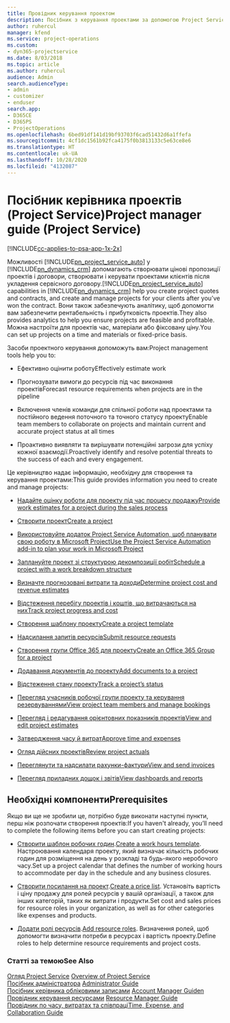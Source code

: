 ```yaml
---
title: Провідник керування проектом
description: Посібник з керування проектами за допомогою Project Service
author: ruhercul
manager: kfend
ms.service: project-operations
ms.custom:
- dyn365-projectservice
ms.date: 8/03/2018
ms.topic: article
ms.author: ruhercul
audience: Admin
search.audienceType:
- admin
- customizer
- enduser
search.app:
- D365CE
- D365PS
- ProjectOperations
ms.openlocfilehash: 6bed91df141d19bf93703f6cad51432d6a1ffefa
ms.sourcegitcommit: 4cf1dc1561b92fca4175f0b3813133c5e63ce8e6
ms.translationtype: HT
ms.contentlocale: uk-UA
ms.lasthandoff: 10/28/2020
ms.locfileid: "4132087"
---
```

# <a name="project-manager-guide-project-service"></a><span data-ttu-id="1f54b-103">Посібник керівника проектів (Project Service)</span><span class="sxs-lookup"><span data-stu-id="1f54b-103">Project manager guide (Project Service)</span></span>

[!INCLUDE[cc-applies-to-psa-app-1x-2x](../includes/cc-applies-to-psa-app-1x-2x.md)]

<span data-ttu-id="1f54b-104">Можливості [!INCLUDE[pn_project_service_auto](../includes/pn-project-service-auto.md)] у [!INCLUDE[pn_dynamics_crm](../includes/pn-dynamics-crm.md)] допомагають створювати цінові пропозиції проектів і договори, створювати і керувати проектами клієнтів після укладення сервісного договору.</span><span class="sxs-lookup"><span data-stu-id="1f54b-104">[!INCLUDE[pn_project_service_auto](../includes/pn-project-service-auto.md)] capabilities in [!INCLUDE[pn_dynamics_crm](../includes/pn-dynamics-crm.md)] help you create project quotes and contracts, and create and manage projects for your clients after you’ve won the contract.</span></span> <span data-ttu-id="1f54b-105">Вони також забезпечують аналітику, щоб допомогти вам забезпечити рентабельність і прибутковість проектів.</span><span class="sxs-lookup"><span data-stu-id="1f54b-105">They also provides analytics to help you ensure projects are feasible and profitable.</span></span> <span data-ttu-id="1f54b-106">Можна настроїти для проектів час, матеріали або фіксовану ціну.</span><span class="sxs-lookup"><span data-stu-id="1f54b-106">You can set up projects on a time and materials or fixed-price basis.</span></span>  
  
 <span data-ttu-id="1f54b-107">Засоби проектного керування допоможуть вам:</span><span class="sxs-lookup"><span data-stu-id="1f54b-107">Project management tools help you to:</span></span>  
  
-   <span data-ttu-id="1f54b-108">Ефективно оцінити роботу</span><span class="sxs-lookup"><span data-stu-id="1f54b-108">Effectively estimate work</span></span>  
  
-   <span data-ttu-id="1f54b-109">Прогнозувати вимоги до ресурсів під час виконання проектів</span><span class="sxs-lookup"><span data-stu-id="1f54b-109">Forecast resource requirements when projects are in the pipeline</span></span>  
  
-   <span data-ttu-id="1f54b-110">Включення членів команди для спільної роботи над проектами та постійного ведення поточного та точного статусу проекту</span><span class="sxs-lookup"><span data-stu-id="1f54b-110">Enable team members to collaborate on projects and maintain current and accurate project status at all times</span></span>  
  
-   <span data-ttu-id="1f54b-111">Проактивно виявляти та вирішувати потенційні загрози для успіху кожної взаємодії.</span><span class="sxs-lookup"><span data-stu-id="1f54b-111">Proactively identify and resolve potential threats to the success of each and every engagement.</span></span>  
  
<span data-ttu-id="1f54b-112">Це керівництво надає інформацію, необхідну для створення та керування проектами:</span><span class="sxs-lookup"><span data-stu-id="1f54b-112">This guide provides information you need to create and manage projects:</span></span>  
  
-   [<span data-ttu-id="1f54b-113">Надайте оцінку роботи для проекту під час процесу продажу</span><span class="sxs-lookup"><span data-stu-id="1f54b-113">Provide work estimates for a project during the sales process</span></span>](../psa/provide-estimates-project-during-sales-process.md)  
  
-   [<span data-ttu-id="1f54b-114">Створити проект</span><span class="sxs-lookup"><span data-stu-id="1f54b-114">Create a project</span></span>](../psa/create-project.md)  
  
-   [<span data-ttu-id="1f54b-115">Використовуйте додаток Project Service Automation, щоб планувати свою роботу в Microsoft Project</span><span class="sxs-lookup"><span data-stu-id="1f54b-115">Use the Project Service Automation add-in to plan your work in Microsoft Project</span></span>](../psa/add-plan-work-microsoft-project.md)  
  
-   [<span data-ttu-id="1f54b-116">Заплануйте проект зі структурою декомпозиції робіт</span><span class="sxs-lookup"><span data-stu-id="1f54b-116">Schedule a project with a work breakdown structure</span></span>](../psa/schedule-project-work-breakdown-structure.md)  
  
-   [<span data-ttu-id="1f54b-117">Визначте прогнозовані витрати та доходи</span><span class="sxs-lookup"><span data-stu-id="1f54b-117">Determine project cost and revenue estimates</span></span>](../psa/determine-project-cost-revenue-estimates.md)  
  
-   [<span data-ttu-id="1f54b-118">Відстеження перебігу проектів і коштів, що витрачаються на них</span><span class="sxs-lookup"><span data-stu-id="1f54b-118">Track project progress and cost</span></span>](../psa/track-project-progress-cost.md)  
  
-   [<span data-ttu-id="1f54b-119">Створення шаблону проекту</span><span class="sxs-lookup"><span data-stu-id="1f54b-119">Create a project template</span></span>](../psa/create-project-template.md)  
  
-   [<span data-ttu-id="1f54b-120">Надсилання запитів ресурсів</span><span class="sxs-lookup"><span data-stu-id="1f54b-120">Submit resource requests</span></span>](../psa/submit-resource-requests.md)  
  
-   [<span data-ttu-id="1f54b-121">Створення групи Office 365 для проекту</span><span class="sxs-lookup"><span data-stu-id="1f54b-121">Create an Office 365 Group for a project</span></span>](../psa/create-office-365-group-project.md)  
  
-   [<span data-ttu-id="1f54b-122">Додавання документів до проекту</span><span class="sxs-lookup"><span data-stu-id="1f54b-122">Add documents to a project</span></span>](../psa/add-documents-project.md)  
  
-   [<span data-ttu-id="1f54b-123">Відстеження стану проекту</span><span class="sxs-lookup"><span data-stu-id="1f54b-123">Track a project’s status</span></span>](../psa/track-project-status.md)  
  
-   [<span data-ttu-id="1f54b-124">Перегляд учасників робочої групи проекту та керування резервуваннями</span><span class="sxs-lookup"><span data-stu-id="1f54b-124">View project team members and manage bookings</span></span>](../psa/view-project-team-members-manage-bookings.md)  
  
-   [<span data-ttu-id="1f54b-125">Перегляд і редагування орієнтовних показників проектів</span><span class="sxs-lookup"><span data-stu-id="1f54b-125">View and edit project estimates</span></span>](../psa/view-edit-project-estimates.md)  
  
-   [<span data-ttu-id="1f54b-126">Затвердження часу й витрат</span><span class="sxs-lookup"><span data-stu-id="1f54b-126">Approve time and expenses</span></span>](../psa/approve-time-expenses.md)  
  
-   [<span data-ttu-id="1f54b-127">Огляд дійсних проектів</span><span class="sxs-lookup"><span data-stu-id="1f54b-127">Review project actuals</span></span>](../psa/review-project-actuals.md)  
  
-   [<span data-ttu-id="1f54b-128">Переглянути та надсилати рахунки-фактури</span><span class="sxs-lookup"><span data-stu-id="1f54b-128">View and send invoices</span></span>](../psa/view-send-invoices.md)  
  
-   [<span data-ttu-id="1f54b-129">Перегляд приладних дощок і звітів</span><span class="sxs-lookup"><span data-stu-id="1f54b-129">View dashboards and reports</span></span>](../psa/view-dashboards-reports.md)  
  
## <a name="prerequisites"></a><span data-ttu-id="1f54b-130">Необхідні компоненти</span><span class="sxs-lookup"><span data-stu-id="1f54b-130">Prerequisites</span></span>  
 <span data-ttu-id="1f54b-131">Якщо ви ще не зробили це, потрібно буде виконати наступні пункти, перш ніж розпочати створення проектів:</span><span class="sxs-lookup"><span data-stu-id="1f54b-131">If you haven't already, you’ll need to complete the following items before you can start creating projects:</span></span>  
  
-   <span data-ttu-id="1f54b-132">[Створити шаблон робочих годин](../psa/create-work-hours-template.md).</span><span class="sxs-lookup"><span data-stu-id="1f54b-132">[Create a work hours template](../psa/create-work-hours-template.md).</span></span> <span data-ttu-id="1f54b-133">Настроювання календаря проекту, який визначає кількість робочих годин для розміщення на день у розкладі та будь-якого неробочого часу.</span><span class="sxs-lookup"><span data-stu-id="1f54b-133">Set up a project calendar that defines the number of working hours to accommodate per day in the schedule and any business closures.</span></span>  
  
-   <span data-ttu-id="1f54b-134">[Створити посилання на проект](../psa/create-price-list.md).</span><span class="sxs-lookup"><span data-stu-id="1f54b-134">[Create a price list](../psa/create-price-list.md).</span></span> <span data-ttu-id="1f54b-135">Установіть вартість і ціну продажу для ролей ресурсів у вашій організації, а також для інших категорій, таких як витрати і продукти.</span><span class="sxs-lookup"><span data-stu-id="1f54b-135">Set cost and sales prices for resource roles in your organization, as well as for other categories like expenses and products.</span></span>  
  
-   <span data-ttu-id="1f54b-136">[Додати ролі ресурсів](../psa/add-resource-roles.md).</span><span class="sxs-lookup"><span data-stu-id="1f54b-136">[Add resource roles](../psa/add-resource-roles.md).</span></span> <span data-ttu-id="1f54b-137">Визначення ролей, щоб допомогти визначити потреби в ресурсах і вартість проекту.</span><span class="sxs-lookup"><span data-stu-id="1f54b-137">Define roles to help determine resource requirements and project costs.</span></span>  
  
### <a name="see-also"></a><span data-ttu-id="1f54b-138">Статті за темою</span><span class="sxs-lookup"><span data-stu-id="1f54b-138">See Also</span></span>  
 <span data-ttu-id="1f54b-139">[Огляд Project Service](../psa/overview.md) </span><span class="sxs-lookup"><span data-stu-id="1f54b-139">[Overview of Project Service](../psa/overview.md) </span></span>  
 <span data-ttu-id="1f54b-140">[Посібник адміністратора](../psa/admin-guide.md) </span><span class="sxs-lookup"><span data-stu-id="1f54b-140">[Administrator Guide](../psa/admin-guide.md) </span></span>  
 <span data-ttu-id="1f54b-141">[Посібник керівника обліковими записами](../psa/account-manager-guide.md) </span><span class="sxs-lookup"><span data-stu-id="1f54b-141">[Account Manager Guiden](../psa/account-manager-guide.md) </span></span>  
 <span data-ttu-id="1f54b-142">[Провідник керування ресурсами](../psa/resource-manager-guide.md) </span><span class="sxs-lookup"><span data-stu-id="1f54b-142">[Resource Manager Guide](../psa/resource-manager-guide.md) </span></span>  
 [<span data-ttu-id="1f54b-143">Провідник по часу, витратах та співпраці</span><span class="sxs-lookup"><span data-stu-id="1f54b-143">Time, Expense, and Collaboration Guide</span></span>](../psa/time-expense-collaboration-guide.md)

